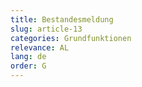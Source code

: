 ```yaml
---
title: Bestandesmeldung
slug: article-13
categories: Grundfunktionen
relevance: AL
lang: de
order: G
---
```

